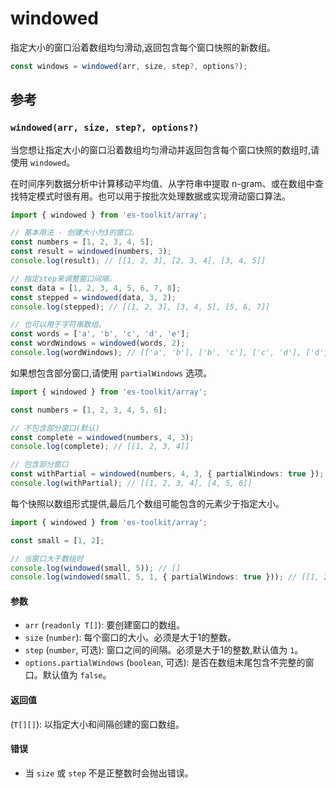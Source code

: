 # windowed

指定大小的窗口沿着数组均匀滑动,返回包含每个窗口快照的新数组。

```typescript
const windows = windowed(arr, size, step?, options?);
```

## 参考

### `windowed(arr, size, step?, options?)`

当您想让指定大小的窗口沿着数组均匀滑动并返回包含每个窗口快照的数组时,请使用 `windowed`。

在时间序列数据分析中计算移动平均值、从字符串中提取 n-gram、或在数组中查找特定模式时很有用。也可以用于按批次处理数据或实现滑动窗口算法。

```typescript
import { windowed } from 'es-toolkit/array';

// 基本用法 - 创建大小为3的窗口。
const numbers = [1, 2, 3, 4, 5];
const result = windowed(numbers, 3);
console.log(result); // [[1, 2, 3], [2, 3, 4], [3, 4, 5]]

// 指定step来调整窗口间隔。
const data = [1, 2, 3, 4, 5, 6, 7, 8];
const stepped = windowed(data, 3, 2);
console.log(stepped); // [[1, 2, 3], [3, 4, 5], [5, 6, 7]]

// 也可以用于字符串数组。
const words = ['a', 'b', 'c', 'd', 'e'];
const wordWindows = windowed(words, 2);
console.log(wordWindows); // [['a', 'b'], ['b', 'c'], ['c', 'd'], ['d', 'e']]
```

如果想包含部分窗口,请使用 `partialWindows` 选项。

```typescript
import { windowed } from 'es-toolkit/array';

const numbers = [1, 2, 3, 4, 5, 6];

// 不包含部分窗口(默认)
const complete = windowed(numbers, 4, 3);
console.log(complete); // [[1, 2, 3, 4]]

// 包含部分窗口
const withPartial = windowed(numbers, 4, 3, { partialWindows: true });
console.log(withPartial); // [[1, 2, 3, 4], [4, 5, 6]]
```

每个快照以数组形式提供,最后几个数组可能包含的元素少于指定大小。

```typescript
import { windowed } from 'es-toolkit/array';

const small = [1, 2];

// 当窗口大于数组时
console.log(windowed(small, 5)); // []
console.log(windowed(small, 5, 1, { partialWindows: true })); // [[1, 2], [2]]
```

#### 参数

- `arr` (`readonly T[]`): 要创建窗口的数组。
- `size` (`number`): 每个窗口的大小。必须是大于1的整数。
- `step` (`number`, 可选): 窗口之间的间隔。必须是大于1的整数,默认值为 `1`。
- `options.partialWindows` (`boolean`, 可选): 是否在数组末尾包含不完整的窗口。默认值为 `false`。

#### 返回值

(`T[][]`): 以指定大小和间隔创建的窗口数组。

#### 错误

- 当 `size` 或 `step` 不是正整数时会抛出错误。
